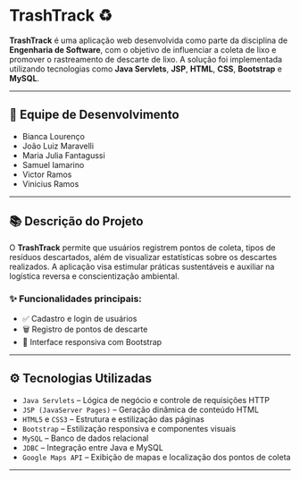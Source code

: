 # TrashTrack ♻️

**TrashTrack** é uma aplicação web desenvolvida como parte da disciplina de **Engenharia de Software**, com o objetivo de influenciar a coleta de lixo e promover o rastreamento de descarte de lixo. A solução foi implementada utilizando tecnologias como **Java Servlets**, **JSP**, **HTML**, **CSS**, **Bootstrap** e **MySQL**.

---

## 👥 Equipe de Desenvolvimento

- Bianca Lourenço  
- João Luiz Maravelli  
- Maria Julia Fantagussi  
- Samuel Iamarino  
- Victor Ramos  
- Vinicius Ramos  

---

## 📚 Descrição do Projeto

O **TrashTrack** permite que usuários registrem pontos de coleta, tipos de resíduos descartados, além de visualizar estatísticas sobre os descartes realizados. A aplicação visa estimular práticas sustentáveis e auxiliar na logística reversa e conscientização ambiental.

### ✨ Funcionalidades principais:

- ✅ Cadastro e login de usuários  
- 🗑️ Registro de pontos de descarte   
- 📱 Interface responsiva com Bootstrap  

---

## ⚙️ Tecnologias Utilizadas

- `Java Servlets` – Lógica de negócio e controle de requisições HTTP  
- `JSP (JavaServer Pages)` – Geração dinâmica de conteúdo HTML  
- `HTML5` e `CSS3` – Estrutura e estilização das páginas  
- `Bootstrap` – Estilização responsiva e componentes visuais  
- `MySQL` – Banco de dados relacional  
- `JDBC` – Integração entre Java e MySQL
- `Google Maps API` – Exibição de mapas e localização dos pontos de coleta   

---
